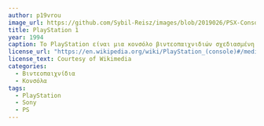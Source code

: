 ```yaml
---
author: p19vrou
image_url: https://github.com/Sybil-Reisz/images/blob/2019026/PSX-Console-wController.jpg
title: PlayStation 1
year: 1994 
caption: Το PlayStation είναι μια κονσόλο βιντεοπαιχνιδιών σχεδιασμένη από την Sony Computer Entertaitnment.Η κονσόλα αυτή, έγινε πολύ διάσημη στις νεαρές ηλικίες, λόγω της χαμηλής τιμής και της μεγάλης γκάμας παιχνιδιών που προσέφερε.
license_url: "https://en.wikipedia.org/wiki/PlayStation_(console)#/media/File:PSX-Console-wController.jpg" 
license_text: Courtesy of Wikimedia 
categories:
  - Βιντεοπαιχνίδια
  - Κονσόλα
tags:
  - PlayStation
  - Sony 
  - PS 
---
```

